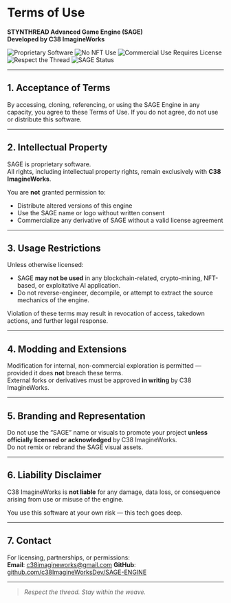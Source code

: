 # Terms of Use  
**STYNTHREAD Advanced Game Engine (SAGE)**  
**Developed by C38 ImagineWorks**

![Proprietary Software](https://img.shields.io/badge/License-Proprietary-red)
![No NFT Use](https://img.shields.io/badge/NFT%20Use-Strictly%20Prohibited-black)
![Commercial Use Requires License](https://img.shields.io/badge/Commercial%20Use-License%20Required-blue)
![Respect the Thread](https://img.shields.io/badge/Respect-The%20Thread-yellow)
![SAGE Status](https://img.shields.io/badge/SAGE-In%20Development-orange)

---

## 1. Acceptance of Terms

By accessing, cloning, referencing, or using the SAGE Engine in any capacity, you agree to these Terms of Use. If you do not agree, do not use or distribute this software.

---

## 2. Intellectual Property

SAGE is proprietary software.  
All rights, including intellectual property rights, remain exclusively with **C38 ImagineWorks**.

You are **not** granted permission to:
- Distribute altered versions of this engine
- Use the SAGE name or logo without written consent
- Commercialize any derivative of SAGE without a valid license agreement

---

## 3. Usage Restrictions

Unless otherwise licensed:
- SAGE **may not be used** in any blockchain-related, crypto-mining, NFT-based, or exploitative AI application.
- Do not reverse-engineer, decompile, or attempt to extract the source mechanics of the engine.

Violation of these terms may result in revocation of access, takedown actions, and further legal response.

---

## 4. Modding and Extensions

Modification for internal, non-commercial exploration is permitted — provided it does **not** breach these terms.  
External forks or derivatives must be approved **in writing** by C38 ImagineWorks.

---

## 5. Branding and Representation

Do not use the “SAGE” name or visuals to promote your project **unless officially licensed or acknowledged** by C38 ImagineWorks.  
Do not remix or rebrand the SAGE visual assets.

---

## 6. Liability Disclaimer

C38 ImagineWorks is **not liable** for any damage, data loss, or consequence arising from use or misuse of the engine.

You use this software at your own risk — this tech goes deep.

---

## 7. Contact

For licensing, partnerships, or permissions:  
**Email**: c38imagineworks@gmail.com 
**GitHub**: [github.com/c38ImagineWorksDev/SAGE-ENGINE](https://github.com/c38ImagineWorksDev/SAGE-ENGINE)

---

> *Respect the thread. Stay within the weave.*
